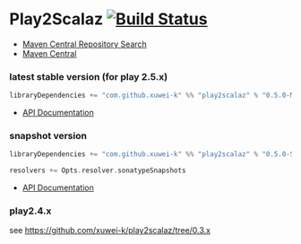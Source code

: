 # Play2Scalaz [![Build Status](https://secure.travis-ci.org/xuwei-k/play2scalaz.png?branch=master)](http://travis-ci.org/xuwei-k/play2scalaz)

- [Maven Central Repository Search](http://search.maven.org/#search%7Cga%7C1%7Cg%3A%22com.github.xuwei-k%22)
- [Maven Central](http://repo1.maven.org/maven2/com/github/xuwei-k/)

### latest stable version (for play 2.5.x)

```scala
libraryDependencies += "com.github.xuwei-k" %% "play2scalaz" % "0.5.0-M1"
```

- [API Documentation](https://oss.sonatype.org/service/local/repositories/releases/archive/com/github/xuwei-k/play2scalaz_2.11/0.5.0-M1/play2scalaz_2.11-0.5.0-M1-javadoc.jar/!/index.html)

### snapshot version

```scala
libraryDependencies += "com.github.xuwei-k" %% "play2scalaz" % "0.5.0-SNAPSHOT"

resolvers += Opts.resolver.sonatypeSnapshots
```
- [API Documentation](https://oss.sonatype.org/service/local/repositories/snapshots/archive/com/github/xuwei-k/play2scalaz_2.11/0.5.0-SNAPSHOT/play2scalaz_2.11-0.5.0-SNAPSHOT-javadoc.jar/!/index.html)


### play2.4.x

see <https://github.com/xuwei-k/play2scalaz/tree/0.3.x>
